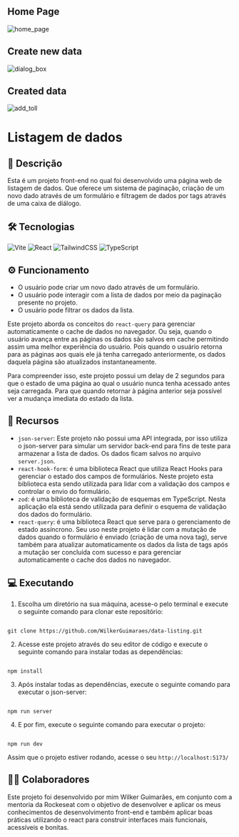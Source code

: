 ## Home Page

![home_page](https://imgur.com/6jG8u4U.png)

## Create new data

![dialog_box](https://imgur.com/XTO7FtC.png)

## Created data

![add_toll](https://imgur.com/8U2kaAP.png)

# Listagem de dados

## 📃 Descrição

Esta é um projeto front-end no qual foi desenvolvido uma página web de listagem de dados. Que oferece um sistema de paginação, criação de um novo dado através de um formulário e filtragem de dados por tags através de uma caixa de diálogo.

## 🛠 Tecnologias

![Vite](https://img.shields.io/badge/vite-%23646CFF.svg?style=for-the-badge&logo=vite&logoColor=white) ![React](https://img.shields.io/badge/react-%2320232a.svg?style=for-the-badge&logo=react&logoColor=%2361DAFB) ![TailwindCSS](https://img.shields.io/badge/tailwindcss-%2338B2AC.svg?style=for-the-badge&logo=tailwind-css&logoColor=white) ![TypeScript](https://img.shields.io/badge/typescript-%23007ACC.svg?style=for-the-badge&logo=typescript&logoColor=white)

## ⚙ Funcionamento

- O usuário pode criar um novo dado através de um formulário.
- O usuário pode interagir com a lista de dados por meio da paginação presente no projeto.
- O usuário pode filtrar os dados da lista.

Este projeto aborda os conceitos do `react-query` para gerenciar automaticamente o cache de dados no navegador. Ou seja, quando o usuário avança entre as páginas os dados são salvos em cache permitindo assim uma melhor experiência do usuário. Pois quando o usuário retorna para as páginas aos quais ele já tenha carregado anteriormente, os dados daquela página são atualizados instantaneamente.

Para compreender isso, este projeto possui um delay de 2 segundos para que o estado de uma página ao qual o usuário nunca tenha acessado antes seja carregada. Para que quando retornar à página anterior seja possível ver a mudança imediata do estado da lista.

## 🧰 Recursos

- `json-server`: Este projeto não possui uma API integrada, por isso utiliza o json-server para simular um servidor back-end para fins de teste para armazenar a lista de dados. Os dados ficam salvos no arquivo `server.json`.
- `react-hook-form`: é uma biblioteca React que utiliza React Hooks para gerenciar o estado dos campos de formulários. Neste projeto esta biblioteca esta sendo utilizada para lidar com a validação dos campos e controlar o envio do formulário.
- `zod`: é uma biblioteca de validação de esquemas em TypeScript. Nesta aplicação ela está sendo utilizada para definir o esquema de validação dos dados do formulário.
- `react-query`: é uma biblioteca React que serve para o gerenciamento de estado assíncrono. Seu uso neste projeto é lidar com a mutação de dados quando o formulário é enviado (criação de uma nova tag), serve também para atualizar automaticamente os dados da lista de tags após a mutação ser concluída com sucesso e para gerenciar automaticamente o cache dos dados no navegador.

## 💻 Executando

1. Escolha um diretório na sua máquina, acesse-o pelo terminal e execute o seguinte comando para clonar este repositório:

```

git clone https://github.com/WilkerGuimaraes/data-listing.git

```

2. Acesse este projeto através do seu editor de código e execute o seguinte comando para instalar todas as dependências:

```

npm install

```

3. Após instalar todas as dependências, execute o seguinte comando para executar o json-server:

```

npm run server

```

4. E por fim, execute o seguinte comando para executar o projeto:

```

npm run dev

```

Assim que o projeto estiver rodando, acesse o seu `http://localhost:5173/`

## 🙋‍♂️ Colaboradores

Este projeto foi desenvolvido por mim Wilker Guimarães, em conjunto com a mentoria da Rockeseat com o objetivo de desenvolver e aplicar os meus conhecimentos de desenvolvimento front-end e também aplicar boas práticas utilizando o react para construir interfaces mais funcionais, acessíveis e bonitas.
